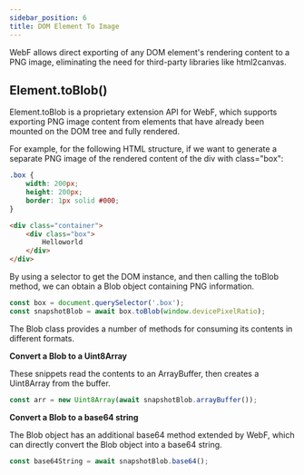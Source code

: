 ```yaml
---
sidebar_position: 6
title: DOM Element To Image
---
```


WebF allows direct exporting of any DOM element's rendering content to a PNG image, eliminating the need for third-party
libraries like html2canvas.

## Element.toBlob()

Element.toBlob is a proprietary extension API for WebF, which supports exporting PNG image content from elements that have
already been mounted on the DOM tree and fully rendered.

For example, for the following HTML structure, if we want to generate a separate PNG image of the rendered content of the div with class="box":

```css
.box {
    width: 200px;
    height: 200px;
    border: 1px solid #000;
}

```

```html
<div class="container">
    <div class="box">
        Helloworld
    </div>
</div>
```

By using a selector to get the DOM instance, and then calling the toBlob method, we can obtain a Blob object containing PNG information.

```javascript
const box = document.querySelector('.box');
const snapshotBlob = await box.toBlob(window.devicePixelRatio);
```

The Blob class provides a number of methods for consuming its contents in different formats.

**Convert a Blob to a Uint8Array**

These snippets read the contents to an ArrayBuffer, then creates a Uint8Array from the buffer.


```javascript
const arr = new Uint8Array(await snapshotBlob.arrayBuffer());
```

**Convert a Blob to a base64 string**

The Blob object has an additional base64 method extended by WebF, which can directly convert the Blob object into a base64 string.

```javascript
const base64String = await snapshotBlob.base64();
```

